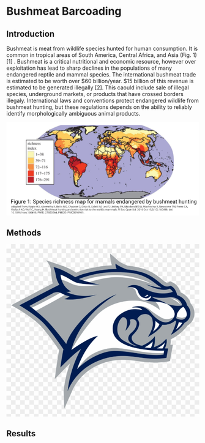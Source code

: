 # Bushmeat Barcoading

## Introduction
   Bushmeat is meat from wildlife species hunted for human consumption. It is common in tropical areas of South America, Central Africa, and Asia (Fig. 1)[1] . Bushmeat is a critical nutritional and economic resource, however over exploitation has lead to sharp declines in the populations of many endangered reptile and mammal species. The international bushmeat trade is estimated to be worth over $60 billion/year. $15 billion of this revenue is estimated to be generated illegally [2]. This caould include sale of illegal species, underground markets, or products that have crossed borders illegaly. International laws and conventions protect endangered wildlife from bushmeat hunting, but these regulations depends on the ability to reliably identify morphologically ambiguous animal products. 
                                                                
![alt text](https://github.com/vgp1003/Bushmeat_Barcoading/blob/main/Figures/Map.PNG "Map.PNG") 
  
## Methods

![alt text](https://github.com/vgp1003/Bushmeat_Barcoading/blob/main/Figures/wildcat.png "wildcat.png")


## Results
